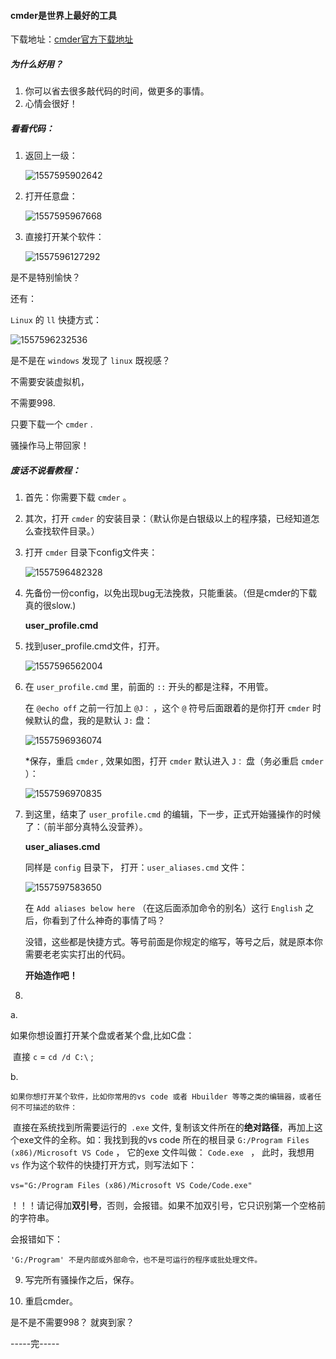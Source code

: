 #### cmder是世界上最好的工具



下载地址：[cmder官方下载地址](https://cmder.net/)



##### 为什么好用？

1. 你可以省去很多敲代码的时间，做更多的事情。
2. 心情会很好！



##### 看看代码：

1. 返回上一级：

   ![1557595902642](C:\Users\Administrator\AppData\Roaming\Typora\typora-user-images\1557595902642.png)

2. 打开任意盘：

   ![1557595967668](C:\Users\Administrator\AppData\Roaming\Typora\typora-user-images\1557595967668.png)

3. 直接打开某个软件：

   ![1557596127292](C:\Users\Administrator\AppData\Roaming\Typora\typora-user-images\1557596127292.png)

是不是特别愉快？

还有：

`Linux` 的 `ll` 快捷方式：

![1557596232536](C:\Users\Administrator\AppData\Roaming\Typora\typora-user-images\1557596232536.png)



是不是在 `windows` 发现了 `linux` 既视感？

不需要安装虚拟机，

不需要998.

只要下载一个 `cmder` .

骚操作马上带回家！



##### 废话不说看教程：

1. 首先：你需要下载 `cmder` 。

2. 其次，打开 `cmder` 的安装目录：（默认你是白银级以上的程序猿，已经知道怎么查找软件目录。）

3. 打开 `cmder` 目录下config文件夹：

   ![1557596482328](C:\Users\Administrator\AppData\Roaming\Typora\typora-user-images\1557596482328.png)

4. 先备份一份config，以免出现bug无法挽救，只能重装。（但是cmder的下载真的很slow.)

   **user_profile.cmd**

5. 找到user_profile.cmd文件，打开。

   ![1557596562004](C:\Users\Administrator\AppData\Roaming\Typora\typora-user-images\1557596562004.png)

6. 在 `user_profile.cmd`  里，前面的 `::` 开头的都是注释，不用管。

   在 `@echo off` 之前一行加上 `@J：` ，这个 `@` 符号后面跟着的是你打开 `cmder` 时候默认的盘，我的是默认 `J:`  盘：

   ![1557596936074](C:\Users\Administrator\AppData\Roaming\Typora\typora-user-images\1557596936074.png)

   *保存，重启 `cmder` , 效果如图，打开 `cmder` 默认进入 `J：` 盘（务必重启 `cmder` ）：

   ![1557596970835](C:\Users\Administrator\AppData\Roaming\Typora\typora-user-images\1557596970835.png)

7. 到这里，结束了 `user_profile.cmd`  的编辑，下一步，正式开始骚操作的时候了：（前半部分真特么没营养）。

   **user_aliases.cmd**

   同样是 `config`  目录下， 打开：`user_aliases.cmd`  文件：

   ![1557597583650](C:\Users\Administrator\AppData\Roaming\Typora\typora-user-images\1557597583650.png)

   在 `Add aliases below here`  （在这后面添加命令的别名）这行 `English` 之后，你看到了什么神奇的事情了吗？

   没错，这些都是快捷方式。等号前面是你规定的缩写，等号之后，就是原本你需要老老实实打出的代码。

   **开始造作吧！**

8. 

   a. 

   如果你想设置打开某个盘或者某个盘,比如C盘：

   ​	直接 `c` = `cd /d C:\`  ;

   b.

    如果你想打开某个软件，比如你常用的vs code 或者 Hbuilder 等等之类的编辑器，或者任何不可描述的软件：

   ​	直接在系统找到所需要运行的` .exe` 文件, 复制该文件所在的**绝对路径**，再加上这个exe文件的全称。如：我找到我的vs code 所在的根目录 `G:/Program Files (x86)/Microsoft VS Code`   ， 它的exe 文件叫做： `Code.exe `  ， 此时，我想用 `vs` 作为这个软件的快捷打开方式，则写法如下：

   ​	`vs="G:/Program Files (x86)/Microsoft VS Code/Code.exe"`

   ！！！请记得加**双引号**，否则，会报错。如果不加双引号，它只识别第一个空格前的字符串。

   会报错如下：

   ​		`'G:/Program' 不是内部或外部命令，也不是可运行的程序或批处理文件。`

   

9. 写完所有骚操作之后，保存。

10. 重启cmder。



是不是不需要998？ 就爽到家？



-----完-----









 


